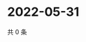 # 2022-05-31

共 0 条

<!-- BEGIN WEIBO -->
<!-- 最后更新时间 Tue May 31 2022 14:21:33 GMT+0800 (China Standard Time) -->

<!-- END WEIBO -->
